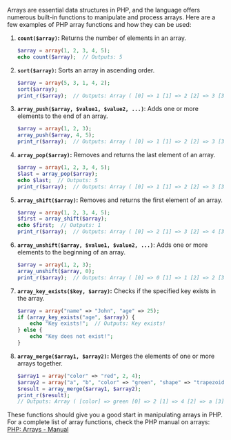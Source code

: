 Arrays are essential data structures in PHP, and the language offers numerous built-in functions to manipulate and process arrays. Here are a few examples of PHP array functions and how they can be used:

1. **`count($array)`:** Returns the number of elements in an array.

   ```php
   $array = array(1, 2, 3, 4, 5);
   echo count($array);  // Outputs: 5
   ```

2. **`sort($array)`:** Sorts an array in ascending order.

   ```php
   $array = array(5, 3, 1, 4, 2);
   sort($array);
   print_r($array);  // Outputs: Array ( [0] => 1 [1] => 2 [2] => 3 [3] => 4 [4] => 5 )
   ```

3. **`array_push($array, $value1, $value2, ...)`**: Adds one or more elements to the end of an array.

   ```php
   $array = array(1, 2, 3);
   array_push($array, 4, 5);
   print_r($array);  // Outputs: Array ( [0] => 1 [1] => 2 [2] => 3 [3] => 4 [4] => 5 )
   ```

4. **`array_pop($array)`:** Removes and returns the last element of an array.

   ```php
   $array = array(1, 2, 3, 4, 5);
   $last = array_pop($array);
   echo $last;  // Outputs: 5
   print_r($array);  // Outputs: Array ( [0] => 1 [1] => 2 [2] => 3 [3] => 4 )
   ```

5. **`array_shift($array)`:** Removes and returns the first element of an array.

   ```php
   $array = array(1, 2, 3, 4, 5);
   $first = array_shift($array);
   echo $first;  // Outputs: 1
   print_r($array);  // Outputs: Array ( [0] => 2 [1] => 3 [2] => 4 [3] => 5 )
   ```

6. **`array_unshift($array, $value1, $value2, ...)`**: Adds one or more elements to the beginning of an array.

   ```php
   $array = array(1, 2, 3);
   array_unshift($array, 0);
   print_r($array);  // Outputs: Array ( [0] => 0 [1] => 1 [2] => 2 [3] => 3 )
   ```

7. **`array_key_exists($key, $array)`:** Checks if the specified key exists in the array.

   ```php
   $array = array("name" => "John", "age" => 25);
   if (array_key_exists("age", $array)) {
       echo "Key exists!";  // Outputs: Key exists!
   } else {
       echo "Key does not exist!";
   }
   ```

8. **`array_merge($array1, $array2)`:** Merges the elements of one or more arrays together.

   ```php
   $array1 = array("color" => "red", 2, 4);
   $array2 = array("a", "b", "color" => "green", "shape" => "trapezoid", 4);
   $result = array_merge($array1, $array2);
   print_r($result);
   // Outputs: Array ( [color] => green [0] => 2 [1] => 4 [2] => a [3] => b [shape] => trapezoid [4] => 4 )
   ```

These functions should give you a good start in manipulating arrays in PHP. For a complete list of array functions, check the PHP manual on arrays: [PHP: Arrays - Manual](https://www.php.net/manual/en/book.array.php)
